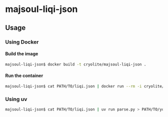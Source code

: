 # majsoul-liqi-json

## Usage

### Using Docker

#### Build the image

```sh
majsoul-liqi-json$ docker build -t cryolite/majsoul-liqi-json .
```

#### Run the container

```sh
majsoul-liqi-json$ cat PATH/TO/liqi.json | docker run --rm -i cryolite/majsoul-liqi-json > PATH/TO/your-favorite-name.proto
```

### Using uv

```sh
majsoul-liqi-json$ cat PATH/TO/liqi.json | uv run parse.py > PATH/TO/your-favorite-name.proto
```

